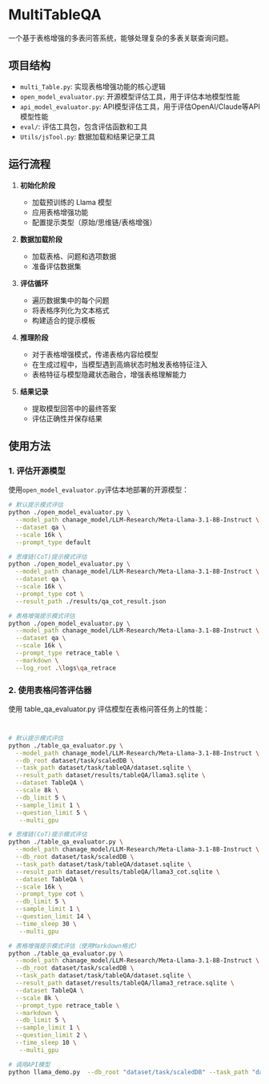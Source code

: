 # MultiTableQA

一个基于表格增强的多表问答系统，能够处理复杂的多表关联查询问题。

## 项目结构

- `multi_Table.py`: 实现表格增强功能的核心逻辑
- `open_model_evaluator.py`: 开源模型评估工具，用于评估本地模型性能
- `api_model_evaluator.py`: API模型评估工具，用于评估OpenAI/Claude等API模型性能
- `eval/`: 评估工具包，包含评估函数和工具
- `Utils/jsTool.py`: 数据加载和结果记录工具

## 运行流程

1. **初始化阶段**
   - 加载预训练的 Llama 模型
   - 应用表格增强功能
   - 配置提示类型（原始/思维链/表格增强）

2. **数据加载阶段**
   - 加载表格、问题和选项数据
   - 准备评估数据集

3. **评估循环**
   - 遍历数据集中的每个问题
   - 将表格序列化为文本格式
   - 构建适合的提示模板

4. **推理阶段**
   - 对于表格增强模式，传递表格内容给模型
   - 在生成过程中，当模型遇到高熵状态时触发表格特征注入
   - 表格特征与模型隐藏状态融合，增强表格理解能力

5. **结果记录**
   - 提取模型回答中的最终答案
   - 评估正确性并保存结果

## 使用方法

### 1. 评估开源模型

使用`open_model_evaluator.py`评估本地部署的开源模型：

```bash
# 默认提示模式评估
python ./open_model_evaluator.py \
  --model_path chanage_model/LLM-Research/Meta-Llama-3.1-8B-Instruct \
  --dataset qa \
  --scale 16k \
  --prompt_type default
```

```bash
# 思维链(CoT)提示模式评估
python ./open_model_evaluator.py \
  --model_path chanage_model/LLM-Research/Meta-Llama-3.1-8B-Instruct \
  --dataset qa \
  --scale 16k \
  --prompt_type cot \
  --result_path ./results/qa_cot_result.json
```

```bash
# 表格增强提示模式评估
python ./open_model_evaluator.py \
  --model_path chanage_model/LLM-Research/Meta-Llama-3.1-8B-Instruct \
  --dataset qa \
  --scale 16k \
  --prompt_type retrace_table \
  --markdown \
  --log_root .\logs\qa_retrace
```

### 2. 使用表格问答评估器
使用 table_qa_evaluator.py 评估模型在表格问答任务上的性能：

```bash


# 默认提示模式评估
python ./table_qa_evaluator.py \
  --model_path chanage_model/LLM-Research/Meta-Llama-3.1-8B-Instruct \
  --db_root dataset/task/scaledDB \
  --task_path dataset/task/tableQA/dataset.sqlite \
  --result_path dataset/results/tableQA/llama3.sqlite \
  --dataset TableQA \
  --scale 8k \
  --db_limit 5 \
  --sample_limit 1 \
  --question_limit 5 \
   --multi_gpu
```

```bash 
# 思维链(CoT)提示模式评估
python ./table_qa_evaluator.py \
  --model_path chanage_model/LLM-Research/Meta-Llama-3.1-8B-Instruct \
  --db_root dataset/task/scaledDB \
  --task_path dataset/task/tableQA/dataset.sqlite \
  --result_path dataset/results/tableQA/llama3_cot.sqlite \
  --dataset TableQA \
  --scale 16k \
  --prompt_type cot \
  --db_limit 5 \
  --sample_limit 1 \
  --question_limit 14 \
  --time_sleep 30 \
   --multi_gpu
```

```bash 
# 表格增强提示模式评估（使用Markdown格式）
python ./table_qa_evaluator.py \
  --model_path chanage_model/LLM-Research/Meta-Llama-3.1-8B-Instruct \
  --db_root dataset/task/scaledDB \
  --task_path dataset/task/tableQA/dataset.sqlite \
  --result_path dataset/results/tableQA/llama3_retrace.sqlite \
  --dataset TableQA \
  --scale 8k \
  --prompt_type retrace_table \
  --markdown \
  --db_limit 5 \
  --sample_limit 1 \
  --question_limit 2 \
  --time_sleep 10 \
   --multi_gpu
```

```bash 
# 调用API模型
python llama_demo.py  --db_root "dataset/task/scaledDB" --task_path "dataset/task/tableQA/dataset.sqlite" --result_path "dataset/results/tableQA/api_default.sqlite" --dataset "TableQA" --scale "8k" "16k" --prompt_type "default" --db_limit 5 --sample_limit 1 --question_limit 3
```
